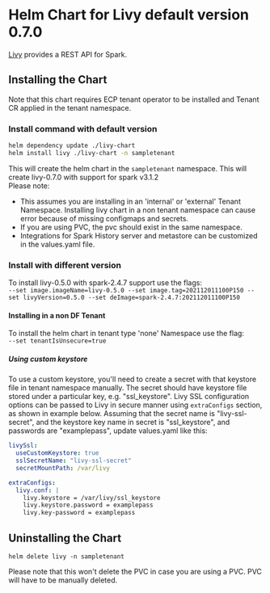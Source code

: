# Helm Chart for Livy default version 0.7.0

[Livy](https://livy.incubator.apache.org/) provides a REST API for Spark.

## Installing the Chart

Note that this chart requires ECP tenant operator to be installed and Tenant CR applied in the tenant namespace.

### Install command with default version
```sh
helm dependency update ./livy-chart
helm install livy ./livy-chart -n sampletenant
```

This will create the helm chart in the `sampletenant` namespace. This will create livy-0.7.0 with support for spark v3.1.2  
Please note:
* This assumes you are installing in an 'internal' or 'external' Tenant Namespace. Installing livy chart in a non tenant namespace can cause error because of missing configmaps and secrets.
* If you are using PVC, the pvc should exist in the same namespace.
* Integrations for Spark History server and metastore can be customized in the values.yaml file.

### Install with different version
To install livy-0.5.0 with spark-2.4.7 support use the flags:  
`--set image.imageName=livy-0.5.0 --set image.tag=202112011100P150 --set livyVersion=0.5.0 --set deImage=spark-2.4.7:202112011100P150`

#### Installing in a non DF Tenant
To install the helm chart in tenant type 'none' Namespace use the flag:  
`--set tenantIsUnsecure=true`

##### Using custom keystore
To use a custom keystore, you'll need to create a secret with that keystore file in tenant namespace manually.
The secret should have keystore file stored under a particular key, e.g. "ssl_keystore".
Livy SSL configuration options can be passed to Livy in secure manner using `extraConfigs` section, 
as shown in example below. Assuming that the secret name is "livy-ssl-secret", and the keystore key name in secret is 
"ssl_keystore", and passwords are "examplepass", update values.yaml like this:
```yaml
livySsl:
  useCustomKeystore: true
  sslSecretName: "livy-ssl-secret"
  secretMountPath: /var/livy

extraConfigs:
  livy.conf: |
    livy.keystore = /var/livy/ssl_keystore
    livy.keystore.password = examplepass
    livy.key-password = examplepass
```

## Uninstalling the Chart
`helm delete livy -n sampletenant`

Please note that this won't delete the PVC in case you are using a PVC. PVC will have to be manually deleted.

